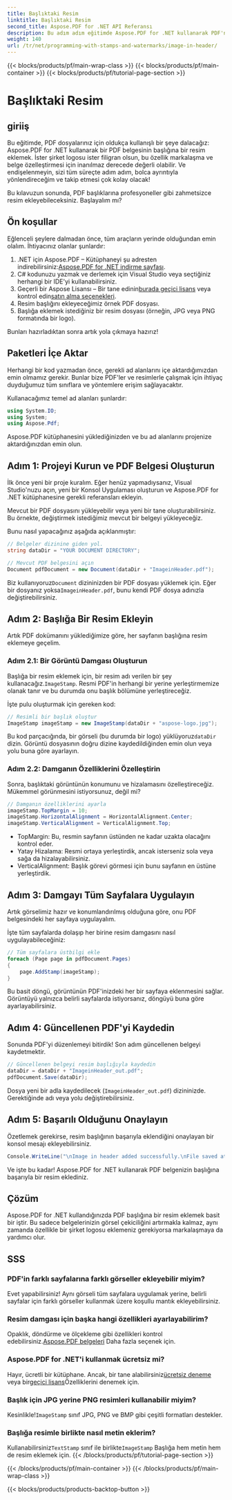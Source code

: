 ```yaml
---
title: Başlıktaki Resim
linktitle: Başlıktaki Resim
second_title: Aspose.PDF for .NET API Referansı
description: Bu adım adım eğitimde Aspose.PDF for .NET kullanarak PDF'nin başlığına resim eklemeyi öğrenin.
weight: 140
url: /tr/net/programming-with-stamps-and-watermarks/image-in-header/
---
```


{{< blocks/products/pf/main-wrap-class >}}
{{< blocks/products/pf/main-container >}}
{{< blocks/products/pf/tutorial-page-section >}}

# Başlıktaki Resim

## giriiş

Bu eğitimde, PDF dosyalarınız için oldukça kullanışlı bir şeye dalacağız: Aspose.PDF for .NET kullanarak bir PDF belgesinin başlığına bir resim eklemek. İster şirket logosu ister filigran olsun, bu özellik markalaşma ve belge özelleştirmesi için inanılmaz derecede değerli olabilir. Ve endişelenmeyin, sizi tüm süreçte adım adım, bolca ayrıntıyla yönlendireceğim ve takip etmesi çok kolay olacak!

Bu kılavuzun sonunda, PDF başlıklarına profesyoneller gibi zahmetsizce resim ekleyebileceksiniz. Başlayalım mı?

## Ön koşullar

Eğlenceli şeylere dalmadan önce, tüm araçların yerinde olduğundan emin olalım. İhtiyacınız olanlar şunlardır:

1.  .NET için Aspose.PDF – Kütüphaneyi şu adresten indirebilirsiniz:[Aspose.PDF for .NET indirme sayfası](https://releases.aspose.com/pdf/net/).
2. C# kodunuzu yazmak ve derlemek için Visual Studio veya seçtiğiniz herhangi bir IDE'yi kullanabilirsiniz.
3.  Geçerli bir Aspose Lisansı – Bir tane edinin[burada geçici lisans](https://purchase.aspose.com/temporary-license/) veya kontrol edin[satın alma seçenekleri](https://purchase.aspose.com/buy).
4. Resim başlığını ekleyeceğimiz örnek PDF dosyası.
5. Başlığa eklemek istediğiniz bir resim dosyası (örneğin, JPG veya PNG formatında bir logo).

Bunları hazırladıktan sonra artık yola çıkmaya hazırız!

## Paketleri İçe Aktar

Herhangi bir kod yazmadan önce, gerekli ad alanlarını içe aktardığımızdan emin olmamız gerekir. Bunlar bize PDF'ler ve resimlerle çalışmak için ihtiyaç duyduğumuz tüm sınıflara ve yöntemlere erişim sağlayacaktır.

Kullanacağımız temel ad alanları şunlardır:

```csharp
using System.IO;
using System;
using Aspose.Pdf;
```

Aspose.PDF kütüphanesini yüklediğinizden ve bu ad alanlarını projenize aktardığınızdan emin olun.

## Adım 1: Projeyi Kurun ve PDF Belgesi Oluşturun

İlk önce yeni bir proje kuralım. Eğer henüz yapmadıysanız, Visual Studio'nuzu açın, yeni bir Konsol Uygulaması oluşturun ve Aspose.PDF for .NET kütüphanesine gerekli referansları ekleyin.

Mevcut bir PDF dosyasını yükleyebilir veya yeni bir tane oluşturabilirsiniz. Bu örnekte, değiştirmek istediğimiz mevcut bir belgeyi yükleyeceğiz.

Bunu nasıl yapacağınız aşağıda açıklanmıştır:

```csharp
// Belgeler dizinine giden yol.
string dataDir = "YOUR DOCUMENT DIRECTORY";

// Mevcut PDF belgesini açın
Document pdfDocument = new Document(dataDir + "ImageinHeader.pdf");
```

 Biz kullanıyoruz`Document` dizininizden bir PDF dosyası yüklemek için. Eğer bir dosyanız yoksa`ImageinHeader.pdf`, bunu kendi PDF dosya adınızla değiştirebilirsiniz.

## Adım 2: Başlığa Bir Resim Ekleyin

Artık PDF dokümanını yüklediğimize göre, her sayfanın başlığına resim eklemeye geçelim.

### Adım 2.1: Bir Görüntü Damgası Oluşturun
 Başlığa bir resim eklemek için, bir resim adı verilen bir şey kullanacağız.`ImageStamp`. Resmi PDF'in herhangi bir yerine yerleştirmemize olanak tanır ve bu durumda onu başlık bölümüne yerleştireceğiz.

İşte pulu oluşturmak için gereken kod:

```csharp
// Resimli bir başlık oluştur
ImageStamp imageStamp = new ImageStamp(dataDir + "aspose-logo.jpg");
```

 Bu kod parçacığında, bir görseli (bu durumda bir logo) yüklüyoruz`dataDir` dizin. Görüntü dosyasının doğru dizine kaydedildiğinden emin olun veya yolu buna göre ayarlayın.

### Adım 2.2: Damganın Özelliklerini Özelleştirin
Sonra, başlıktaki görüntünün konumunu ve hizalamasını özelleştireceğiz. Mükemmel görünmesini istiyorsunuz, değil mi?

```csharp
// Damganın özelliklerini ayarla
imageStamp.TopMargin = 10;
imageStamp.HorizontalAlignment = HorizontalAlignment.Center;
imageStamp.VerticalAlignment = VerticalAlignment.Top;
```

- TopMargin: Bu, resmin sayfanın üstünden ne kadar uzakta olacağını kontrol eder.
- Yatay Hizalama: Resmi ortaya yerleştirdik, ancak isterseniz sola veya sağa da hizalayabilirsiniz.
- VerticalAlignment: Başlık görevi görmesi için bunu sayfanın en üstüne yerleştirdik.

## Adım 3: Damgayı Tüm Sayfalara Uygulayın

Artık görselimiz hazır ve konumlandırılmış olduğuna göre, onu PDF belgesindeki her sayfaya uygulayalım.

İşte tüm sayfalarda dolaşıp her birine resim damgasını nasıl uygulayabileceğiniz:

```csharp
// Tüm sayfalara üstbilgi ekle
foreach (Page page in pdfDocument.Pages)
{
    page.AddStamp(imageStamp);
}
```

Bu basit döngü, görüntünün PDF'inizdeki her bir sayfaya eklenmesini sağlar. Görüntüyü yalnızca belirli sayfalarda istiyorsanız, döngüyü buna göre ayarlayabilirsiniz.

## Adım 4: Güncellenen PDF'yi Kaydedin

Sonunda PDF'yi düzenlemeyi bitirdik! Son adım güncellenen belgeyi kaydetmektir.

```csharp
// Güncellenen belgeyi resim başlığıyla kaydedin
dataDir = dataDir + "ImageinHeader_out.pdf";
pdfDocument.Save(dataDir);
```

Dosya yeni bir adla kaydedilecek (`ImageinHeader_out.pdf`) dizininizde. Gerektiğinde adı veya yolu değiştirebilirsiniz.

## Adım 5: Başarılı Olduğunu Onaylayın

Özetlemek gerekirse, resim başlığının başarıyla eklendiğini onaylayan bir konsol mesajı ekleyebilirsiniz.

```csharp
Console.WriteLine("\nImage in header added successfully.\nFile saved at " + dataDir);
```

Ve işte bu kadar! Aspose.PDF for .NET kullanarak PDF belgenizin başlığına başarıyla bir resim eklediniz.

## Çözüm

Aspose.PDF for .NET kullandığınızda PDF başlığına bir resim eklemek basit bir iştir. Bu sadece belgelerinizin görsel çekiciliğini artırmakla kalmaz, aynı zamanda özellikle bir şirket logosu eklemeniz gerekiyorsa markalaşmaya da yardımcı olur.

## SSS

### PDF'in farklı sayfalarına farklı görseller ekleyebilir miyim?
Evet yapabilirsiniz! Aynı görseli tüm sayfalara uygulamak yerine, belirli sayfalar için farklı görseller kullanmak üzere koşullu mantık ekleyebilirsiniz.

### Resim damgası için başka hangi özellikleri ayarlayabilirim?
 Opaklık, döndürme ve ölçekleme gibi özellikleri kontrol edebilirsiniz.[Aspose.PDF belgeleri](https://reference.aspose.com/pdf/net/) Daha fazla seçenek için.

### Aspose.PDF for .NET'i kullanmak ücretsiz mi?
 Hayır, ücretli bir kütüphane. Ancak, bir tane alabilirsiniz[ücretsiz deneme](https://releases.aspose.com/) veya bir[geçici lisans](https://purchase.aspose.com/temporary-license/)Özelliklerini denemek için.

### Başlık için JPG yerine PNG resimleri kullanabilir miyim?
 Kesinlikle!`ImageStamp` sınıf JPG, PNG ve BMP gibi çeşitli formatları destekler.

### Başlığa resimle birlikte nasıl metin eklerim?
 Kullanabilirsiniz`TextStamp` sınıf ile birlikte`ImageStamp` Başlığa hem metin hem de resim eklemek için.
{{< /blocks/products/pf/tutorial-page-section >}}

{{< /blocks/products/pf/main-container >}}
{{< /blocks/products/pf/main-wrap-class >}}

{{< blocks/products/products-backtop-button >}}
